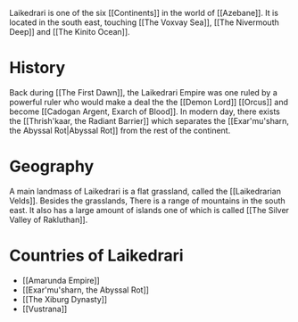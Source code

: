 Laikedrari is one of the six [[Continents]] in the world of [[Azebane]]. It is located in the south east, touching [[The Voxvay Sea]], [[The Nivermouth Deep]] and [[The Kinito Ocean]].

# History
Back during [[The First Dawn]], the Laikedrari Empire was one ruled by a powerful ruler who would make a deal the the [[Demon Lord]] [[Orcus]] and become [[Cadogan Argent, Exarch of Blood]]. In modern day, there exists the [[Thrish'kaar, the Radiant Barrier]] which separates the [[Exar'mu'sharn, the Abyssal Rot|Abyssal Rot]] from the rest of the continent.

# Geography
A main landmass of Laikedrari is a flat grassland, called the [[Laikedrarian Velds]]. Besides the grasslands, There is a range of mountains in the south east. It also has a large amount of islands one of which is called [[The Silver Valley of Rakluthan]].

# Countries of Laikedrari
- [[Amarunda Empire]]
- [[Exar'mu'sharn, the Abyssal Rot]]
- [[The Xiburg Dynasty]]
- [[Vustrana]]